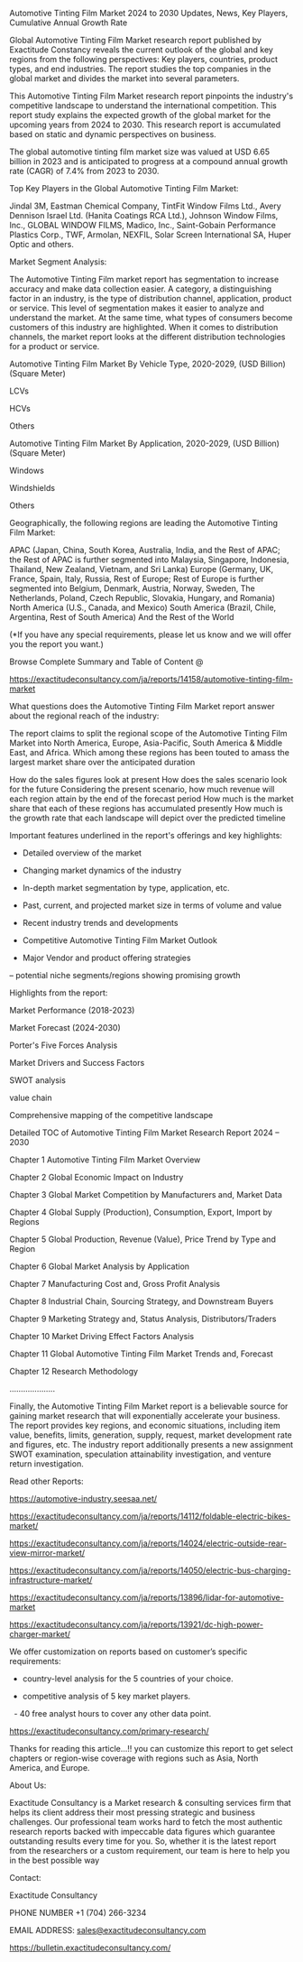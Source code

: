 Automotive Tinting Film Market 2024 to 2030 Updates, News, Key Players, Cumulative Annual Growth Rate

Global Automotive Tinting Film Market research report published by Exactitude Constancy reveals the current outlook of the global and key regions from the following perspectives: Key players, countries, product types, and end industries. The report studies the top companies in the global market and divides the market into several parameters.

This Automotive Tinting Film Market research report pinpoints the industry's competitive landscape to understand the international competition. This report study explains the expected growth of the global market for the upcoming years from 2024 to 2030. This research report is accumulated based on static and dynamic perspectives on business.

The global automotive tinting film market size was valued at USD 6.65 billion in 2023 and is anticipated to progress at a compound annual growth rate (CAGR) of 7.4% from 2023 to 2030.

Top Key Players in the Global Automotive Tinting Film Market:

Jindal 3M, Eastman Chemical Company, TintFit Window Films Ltd., Avery Dennison Israel Ltd. (Hanita Coatings RCA Ltd.), Johnson Window Films, Inc., GLOBAL WINDOW FILMS, Madico, Inc., Saint-Gobain Performance Plastics Corp., TWF, Armolan, NEXFIL, Solar Screen International SA, Huper Optic and others.

Market Segment Analysis:

The Automotive Tinting Film market report has segmentation to increase accuracy and make data collection easier. A category, a distinguishing factor in an industry, is the type of distribution channel, application, product or service. This level of segmentation makes it easier to analyze and understand the market. At the same time, what types of consumers become customers of this industry are highlighted. When it comes to distribution channels, the market report looks at the different distribution technologies for a product or service.

Automotive Tinting Film Market By Vehicle Type, 2020-2029, (USD Billion) (Square Meter)

LCVs

HCVs

Others

Automotive Tinting Film Market By Application, 2020-2029, (USD Billion) (Square Meter)

Windows

Windshields

Others

Geographically, the following regions are leading the Automotive Tinting Film Market:

APAC (Japan, China, South Korea, Australia, India, and the Rest of APAC; the Rest of APAC is further segmented into Malaysia, Singapore, Indonesia, Thailand, New Zealand, Vietnam, and Sri Lanka)
Europe (Germany, UK, France, Spain, Italy, Russia, Rest of Europe; Rest of Europe is further segmented into Belgium, Denmark, Austria, Norway, Sweden, The Netherlands, Poland, Czech Republic, Slovakia, Hungary, and Romania)
North America (U.S., Canada, and Mexico)
South America (Brazil, Chile, Argentina, Rest of South America)
And the Rest of the World

(*If you have any special requirements, please let us know and we will offer you the report you want.)

Browse Complete Summary and Table of Content @

https://exactitudeconsultancy.com/ja/reports/14158/automotive-tinting-film-market

What questions does the Automotive Tinting Film Market report answer about the regional reach of the industry:

The report claims to split the regional scope of the Automotive Tinting Film Market into North America, Europe, Asia-Pacific, South America & Middle East, and Africa. Which among these regions has been touted to amass the largest market share over the anticipated duration

How do the sales figures look at present How does the sales scenario look for the future
Considering the present scenario, how much revenue will each region attain by the end of the forecast period
How much is the market share that each of these regions has accumulated presently
How much is the growth rate that each landscape will depict over the predicted timeline

Important features underlined in the report's offerings and key highlights:

- Detailed overview of the market

- Changing market dynamics of the industry

- In-depth market segmentation by type, application, etc.

- Past, current, and projected market size in terms of volume and value

- Recent industry trends and developments

- Competitive Automotive Tinting Film Market Outlook

- Major Vendor and product offering strategies

– potential niche segments/regions showing promising growth

Highlights from the report:

Market Performance (2018-2023)

Market Forecast (2024-2030)

Porter's Five Forces Analysis

Market Drivers and Success Factors

SWOT analysis

value chain

Comprehensive mapping of the competitive landscape

Detailed TOC of Automotive Tinting Film Market Research Report 2024 – 2030

Chapter 1 Automotive Tinting Film Market Overview

Chapter 2 Global Economic Impact on Industry

Chapter 3 Global Market Competition by Manufacturers and, Market Data

Chapter 4 Global Supply (Production), Consumption, Export, Import by Regions

Chapter 5 Global Production, Revenue (Value), Price Trend by Type and Region

Chapter 6 Global Market Analysis by Application

Chapter 7 Manufacturing Cost and, Gross Profit Analysis

Chapter 8 Industrial Chain, Sourcing Strategy, and Downstream Buyers

Chapter 9 Marketing Strategy and, Status Analysis, Distributors/Traders

Chapter 10 Market Driving Effect Factors Analysis

Chapter 11 Global Automotive Tinting Film Market Trends and, Forecast

Chapter 12 Research Methodology

………………..

Finally, the Automotive Tinting Film Market report is a believable source for gaining market research that will exponentially accelerate your business. The report provides key regions, and economic situations, including item value, benefits, limits, generation, supply, request, market development rate and figures, etc. The industry report additionally presents a new assignment SWOT examination, speculation attainability investigation, and venture return investigation.

Read other Reports:

https://automotive-industry.seesaa.net/

https://exactitudeconsultancy.com/ja/reports/14112/foldable-electric-bikes-market/

https://exactitudeconsultancy.com/ja/reports/14024/electric-outside-rear-view-mirror-market/

https://exactitudeconsultancy.com/ja/reports/14050/electric-bus-charging-infrastructure-market/

https://exactitudeconsultancy.com/ja/reports/13896/lidar-for-automotive-market

https://exactitudeconsultancy.com/ja/reports/13921/dc-high-power-charger-market/

We offer customization on reports based on customer’s specific requirements:

- country-level analysis for the 5 countries of your choice.

- competitive analysis of 5 key market players.

  - 40 free analyst hours to cover any other data point.

https://exactitudeconsultancy.com/primary-research/

Thanks for reading this article...!! you can customize this report to get select chapters or region-wise coverage with regions such as Asia, North America, and Europe.

About Us:

Exactitude Consultancy is a Market research & consulting services firm that helps its client address their most pressing strategic and business challenges. Our professional team works hard to fetch the most authentic research reports backed with impeccable data figures which guarantee outstanding results every time for you. So, whether it is the latest report from the researchers or a custom requirement, our team is here to help you in the best possible way

Contact:

Exactitude Consultancy

PHONE NUMBER +1 (704) 266-3234

EMAIL ADDRESS: sales@exactitudeconsultancy.com

https://bulletin.exactitudeconsultancy.com/
